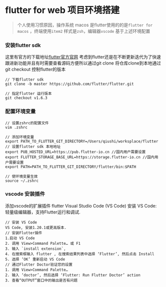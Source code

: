 flutter for web 项目环境搭建
=======

> 个人使用习惯原因，操作系统 macos 是flutter使用的的是`flutter for macos` ，终端使用`item2` 样式是`zsh`，编辑器`vscode` 基于上述环境配置

### 安装flutter sdk
 
这里有官方的下载地址[flutter官方官网](https://flutterchina.club/setup-macos/) 考虑到flutter还是在不断更新迭代为了快速跟进新功能并且有时需要查看源码方便所以通过git clone 将仓库clone到本地通过 git checkout 控制flutter的版本
```shell
// 下载flutter sdk
git clone -b master https://github.com/flutter/flutter.git

// 指定flutter 运行版本
git checkout v1.6.3
```

### 配置环境变量

```
// 设置zshrc的配置文件
vim .zshrc

// 添加环境变量
export PATH_TO_FLUTTER_GIT_DIRECTORY=/Users/qiushi/worksplace/flutter // 设置flutter sdk 本地地址
export PUB_HOSTED_URL=https://pub.flutter-io.cn //国内用户需要设置
export FLUTTER_STORAGE_BASE_URL=https://storage.flutter-io.cn //国内用户需要设置
export PATH=PATH_TO_FLUTTER_GIT_DIRECTORY/flutter/bin:$PATH

// 使环境变量生效
source ~/.zshrc
```

### vscode 安装插件
添加vscode的扩展插件  flutter
Visual Studio Code (VS Code) 安装
VS Code: 轻量级编辑器，支持Flutter运行和调试.
```
// 安装 VS Code
VS Code, 安装1.20.1或更高版本.
// 安装Flutter插件
1.启动 VS Code
2. 调用 View>Command Palette… 或 F1
3. 输入 `install extension`,
4. 在搜索框输入 flutter , 在搜索结果列表中选择 ‘Flutter’, 然后点击 Install
5. 选择 ‘OK’ 重新启动 VS Code
// 通过Flutter Doctor验证您的设置
1. 调用 View>Command Palette… 
2. 输入 ‘doctor’, 然后选择 ‘Flutter: Run Flutter Doctor’ action
3. 查看“OUTPUT”窗口中的输出是否有问题

``` 


    

